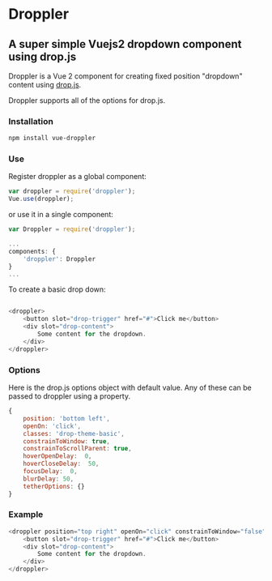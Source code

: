 # Droppler
## A super simple Vuejs2 dropdown component using drop.js

Droppler is a Vue 2 component for creating fixed position "dropdown" content using [drop.js](https://github.com/HubSpot/drop).

Droppler supports all of the options for drop.js.

### Installation

```bash
npm install vue-droppler
```

### Use

Register droppler as a global component:
```javascript
var droppler = require('droppler');
Vue.use(droppler);
```

or use it in a single component:

```javascript
var Droppler = require('droppler');

...
components: {
    'droppler': Droppler
}
...
```

To create a basic drop down:

```javascript

<droppler>
    <button slot="drop-trigger" href="#">Click me</button>
    <div slot="drop-content">
        Some content for the dropdown.
    </div>
</droppler>
```

### Options
Here is the drop.js options object with default value. Any of these can be passed to droppler using a property.

```javascript
{
    position: 'bottom left',
    openOn: 'click',
    classes: 'drop-theme-basic',
    constrainToWindow: true,
    constrainToScrollParent: true,
    hoverOpenDelay:  0,
    hoverCloseDelay:  50,
    focusDelay:  0,
    blurDelay: 50,
    tetherOptions: {}
}
```

### Example

```javascript
<droppler position="top right" openOn="click" constrainToWindow="false">
    <button slot="drop-trigger" href="#">Click me</button>
    <div slot="drop-content">
        Some content for the dropdown.
    </div>
</droppler>
```
